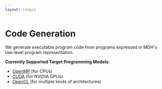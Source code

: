 ```yaml
---
layout: single
---
```


# Code Generation
We generate executable program code from programs expressed in MDH's low-level program representation.

**Currently Supported Target Programming Models:**
- [OpenMP](https://www.openmp.org) (for CPUs)
- [CUDA](https://developer.nvidia.com/cuda-toolkit) (for NVIDIA GPUs)
- [OpenCL](https://www.khronos.org/opencl/) (for multiple kinds of architectures)
